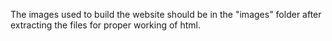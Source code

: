 The images used to build the website should be in the "images" folder after extracting the files for proper working of html.
